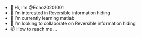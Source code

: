 - 👋 Hi, I’m @Echo20201001
- 👀 I’m interested in Reversible information hiding
- 🌱 I’m currently learning  matlab
- 💞️ I’m looking to collaborate on  Reversible information hiding
- 📫 How to reach me ...

<!---
Echo20201001/Echo20201001 is a ✨ special ✨ repository because its `README.md` (this file) appears on your GitHub profile.
You can click the Preview link to take a look at your changes.
--->
